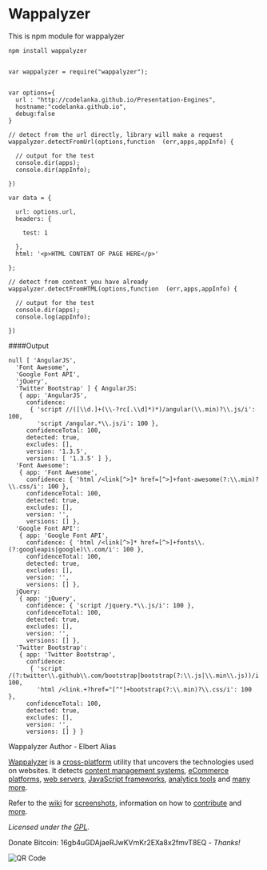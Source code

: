 # Wappalyzer

This is npm module for wappalyzer

    npm install wappalyzer


    var wappalyzer = require("wappalyzer");


    var options={
      url : "http://codelanka.github.io/Presentation-Engines",
      hostname:"codelanka.github.io",
      debug:false
    }

    // detect from the url directly, library will make a request
    wappalyzer.detectFromUrl(options,function  (err,apps,appInfo) {

      // output for the test
      console.dir(apps);
      console.dir(appInfo);

    })

    var data = {

      url: options.url,
      headers: {

        test: 1

      },
      html: '<p>HTML CONTENT OF PAGE HERE</p>'

    };

    // detect from content you have already
    wappalyzer.detectFromHTML(options,function  (err,apps,appInfo) {

      // output for the test
      console.dir(apps);
      console.log(appInfo);

    })


####Output


    null [ 'AngularJS',
      'Font Awesome',
      'Google Font API',
      'jQuery',
      'Twitter Bootstrap' ] { AngularJS:
       { app: 'AngularJS',
         confidence:
          { 'script //([\\d.]+(\\-?rc[.\\d]*)*)/angular(\\.min)?\\.js/i': 100,
            'script /angular.*\\.js/i': 100 },
         confidenceTotal: 100,
         detected: true,
         excludes: [],
         version: '1.3.5',
         versions: [ '1.3.5' ] },
      'Font Awesome':
       { app: 'Font Awesome',
         confidence: { 'html /<link[^>]* href=[^>]+font-awesome(?:\\.min)?\\.css/i': 100 },
         confidenceTotal: 100,
         detected: true,
         excludes: [],
         version: '',
         versions: [] },
      'Google Font API':
       { app: 'Google Font API',
         confidence: { 'html /<link[^>]* href=[^>]+fonts\\.(?:googleapis|google)\\.com/i': 100 },
         confidenceTotal: 100,
         detected: true,
         excludes: [],
         version: '',
         versions: [] },
      jQuery:
       { app: 'jQuery',
         confidence: { 'script /jquery.*\\.js/i': 100 },
         confidenceTotal: 100,
         detected: true,
         excludes: [],
         version: '',
         versions: [] },
      'Twitter Bootstrap':
       { app: 'Twitter Bootstrap',
         confidence:
          { 'script /(?:twitter\\.github\\.com/bootstrap|bootstrap(?:\\.js|\\.min\\.js))/i': 100,
            'html /<link.+?href="[^"]+bootstrap(?:\\.min)?\\.css/i': 100 },
         confidenceTotal: 100,
         detected: true,
         excludes: [],
         version: '',
         versions: [] } }


Wappalyzer Author - Elbert Alias

[Wappalyzer](https://wappalyzer.com/) is a
[cross-platform](https://github.com/AliasIO/Wappalyzer/wiki/Drivers) utility that uncovers the
technologies used on websites.  It detects
[content management systems](https://wappalyzer.com/categories/cms),
[eCommerce platforms](https://wappalyzer.com/categories/ecommerce),
[web servers](https://wappalyzer.com/categories/web-servers),
[JavaScript frameworks](https://wappalyzer.com/categories/javascript-frameworks),
[analytics tools](https://wappalyzer.com/categories/analytics) and
[many more](https://wappalyzer.com/applications).

Refer to the [wiki](https://github.com/AliasIO/Wappalyzer/wiki) for
[screenshots](https://github.com/AliasIO/Wappalyzer/wiki/Screenshots), information on how to
[contribute](https://github.com/AliasIO/Wappalyzer/wiki/Contributing) and
[more](https://github.com/AliasIO/Wappalyzer/wiki/_pages).

*Licensed under the [GPL](https://github.com/AliasIO/Wappalyzer/blob/master/LICENSE).*

Donate Bitcoin: 16gb4uGDAjaeRJwKVmKr2EXa8x2fmvT8EQ - *Thanks!*

![QR Code](https://wappalyzer.com/sites/default/themes/wappalyzer/images/bitcoinqrcode.png)
